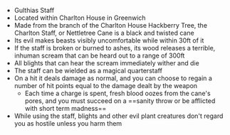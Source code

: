 - Gulthias Staff
- Located within Charlton House in Greenwich
- Made from the branch of the Charlton House Hackberry Tree, the Charlton Staff, or Nettletree Cane is a black and twisted cane
- Its evil makes beasts visibly uncomfortable while within 30ft of it
- If the staff is broken or burned to ashes, its wood releases a terrible, inhuman scream that can be heard out to a range of 300ft
- All blights that can hear the scream immediately wither and die
- The staff can be wielded as a magical quarterstaff
- On a hit it deals damage as normal, and you can choose to regain a number of hit points equal to the damage dealt by the weapon
	- Each time a charge is spent, fresh blood oozes from the cane's pores, and you must succeed on a ==sanity throw or be afflicted with short term madness==
- While using the staff, blights and other evil plant creatures don't regard you as hostile unless you harm them
